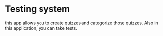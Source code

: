 # Testing system
 this app allows you to create quizzes and categorize those quizzes. Also in this application, you can take tests.
